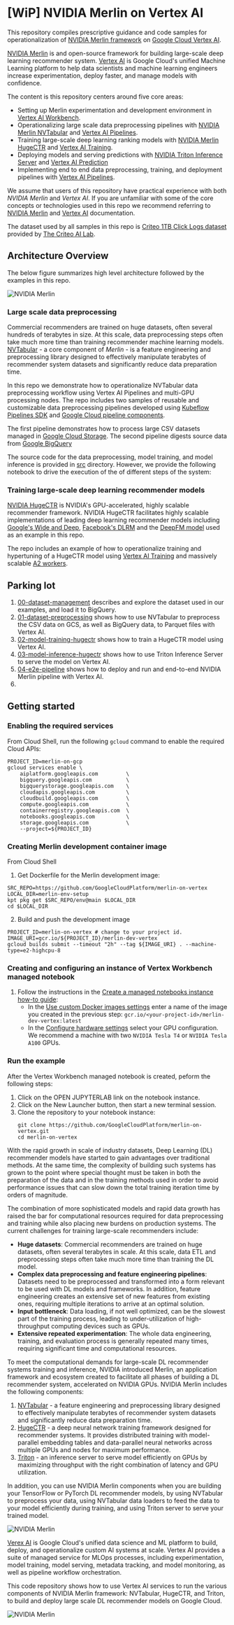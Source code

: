 # [WiP] NVIDIA Merlin on Vertex AI

This repository compiles prescriptive guidance and code samples for operationalization of [NVIDIA Merlin framework](https://developer.nvidia.com/nvidia-merlin) on [Google Cloud Vertex AI](https://cloud.google.com/vertex-ai).

[NVIDIA Merlin](https://developer.nvidia.com/nvidia-merlin) is and open-source framework for building large-scale deep learning recommender system. [Vertex AI](https://cloud.google.com/vertex-ai) is Google Cloud's unified Machine Learning platform to help data scientists and machine learning engineers increase experimentation, deploy faster, and manage models with confidence.

The content is this repository centers around five core areas:

- Setting up Merlin experimentation and development environment in [Vertex AI Workbench](https://cloud.google.com/vertex-ai-workbench). 
- Operationalizing large scale data preprocessing pipelines with [NVIDIA Merlin NVTabular](https://developer.nvidia.com/nvidia-merlin/nvtabular) and [Vertex AI Pipelines](https://cloud.google.com/vertex-ai/docs/pipelines/introduction).
- Training large-scale deep learning ranking models with [NVIDIA Merlin HugeCTR](https://github.com/NVIDIA-Merlin/HugeCTR) and [Vertex AI Training](https://cloud.google.com/vertex-ai/docs/training/custom-training).
- Deploying models and serving predictions with [NVIDIA Triton Inference Server](https://developer.nvidia.com/nvidia-triton-inference-server) and [Vertex AI Prediction](https://cloud.google.com/vertex-ai/docs/predictions/getting-predictions)
- Implementing end to end data preprocessing, training, and deployment pipelines with [Vertex AI Pipelines](https://cloud.google.com/vertex-ai/docs/pipelines/introduction).

We assume that users of this repository have practical experience with both *NVIDIA Merlin* and *Vertex AI*. If you are unfamiliar with some of the core concepts or technologies used in this repo we recommend referring to  [NVIDIA Merlin](https://developer.nvidia.com/nvidia-merlin) and [Vertex AI](https://cloud.google.com/vertex-ai) documentation. 

The dataset used by all samples in this repo is [Criteo 1TB Click Logs dataset](https://ailab.criteo.com/download-criteo-1tb-click-logs-dataset/) provided by [The Criteo AI Lab](https://ailab.criteo.com/about-us/). 




## Architecture Overview

The below figure summarizes high level architecture followed by the examples in this repo.

![NVIDIA Merlin](images/overview.png)


### Large scale data preprocessing

Commercial recommenders are trained on huge datasets, often several hundreds of terabytes in size. At this scale, data preprocessing steps often take much more time than training recommender machine learning models. [NVTabular](https://developer.nvidia.com/nvidia-merlin/nvtabular) - a core component of *Merlin* - is a feature engineering and preprocessing library designed to effectively manipulate terabytes of recommender system datasets and significantly reduce data preparation time. 

In this repo we demonstrate how to operationalize NVTabular data preprocessing workflow using Vertex AI Pipelines and multi-GPU processing nodes. The repo includes two samples of reusable and customizable data preprocessing pipelines developed using [Kubeflow Pipelines SDK](https://www.kubeflow.org/docs/components/pipelines/sdk/sdk-overview/) and [Google Cloud pipeline components](https://cloud.google.com/vertex-ai/docs/pipelines/build-pipeline#google-cloud-components). 

The first pipeline demonstrates how to process large CSV datasets managed in [Google Cloud Storage](https://cloud.google.com/storage). The second pipeline digests source data from [Google BigQuery](https://www.google.com/search?q=bigquery&oq=bigquery&aqs=chrome..69i57j0i512l9.1610j0j15&sourceid=chrome&ie=UTF-8)

The source code for the data preprocessing, model training, and model inference is provided in [src](src) directory. However, we provide the following notebook 
to drive the execution of the of different steps of the system:

### Training large-scale deep learning recommender models

[NVIDIA HugeCTR](https://github.com/NVIDIA-Merlin/HugeCTR) is NVIDIA's GPU-accelerated, highly scalable recommender framework. NVIDIA HugeCTR facilitates highly scalable implementations of leading deep learning recommender models including [Google's Wide and Deep](https://arxiv.org/abs/1606.07792), [Facebook's DLRM](https://arxiv.org/abs/1703.04247) and the [DeepFM model](https://arxiv.org/abs/1703.04247) used as an example in this repo.

The repo includes an example of how to operationalize training and hypertuning of a HugeCTR model using [Vertex AI Training](https://cloud.google.com/vertex-ai/docs/training/custom-training) and massively scalable [A2 workers](https://cloud.google.com/blog/products/compute/a2-vms-with-nvidia-a100-gpus-are-ga).



## Parking lot

1. [00-dataset-management](00-dataset-management.ipynb) describes and explore the dataset used in our examples, and load it to BigQuery.
2. [01-dataset-preprocessing](01-dataset-preprocessing.ipynb) shows how to use NVTabular to preprocess the CSV data on GCS, as well as BigQuery data, to Parquet files with Vertex AI. 
3. [02-model-training-hugectr](02-model-training-hugectr.ipynb) shows how to train a HugeCTR model using Vertex AI. 
4. [03-model-inference-hugectr](03-model-inference-triton.ipynb) shows how to use Triton Inference Server to serve the model on Vertex AI.
5. [04-e2e-pipeline](04-e2e-pipeline.ipynb) shows how to deploy and run and end-to-end NVIDIA Merlin pipeline with Vertex AI.
6.


## Getting started
### Enabling the required services
From Cloud Shell, run the following `gcloud` command to enable the required Cloud APIs:
```
PROJECT_ID=merlin-on-gcp
gcloud services enable \
    aiplatform.googleapis.com         \
    bigquery.googleapis.com           \
    bigquerystorage.googleapis.com    \
    cloudapis.googleapis.com          \
    cloudbuild.googleapis.com         \
    compute.googleapis.com            \
    containerregistry.googleapis.com  \
    notebooks.googleapis.com          \
    storage.googleapis.com            \
    --project=${PROJECT_ID}
```


### Creating Merlin development container image
From Cloud Shell

1. Get Dockerfile for the Merlin development image:
```
SRC_REPO=https://github.com/GoogleCloudPlatform/merlin-on-vertex
LOCAL_DIR=merlin-env-setup
kpt pkg get $SRC_REPO/env@main $LOCAL_DIR
cd $LOCAL_DIR
```
2. Build and push the development image
```
PROJECT_ID=merlin-on-vertex # change to your project id.
IMAGE_URI=gcr.io/${PROJECT_ID}/merlin-dev-vertex
gcloud builds submit --timeout "2h" --tag ${IMAGE_URI} . --machine-type=e2-highcpu-8
```

### Creating and configuring an instance of Vertex Workbench managed notebook

1. Follow the instructions in the [Create a managed notebooks instance how-to guide](https://cloud.google.com/vertex-ai/docs/workbench/managed/create-instance):
    * In the [Use custom Docker images settings](https://cloud.google.com/vertex-ai/docs/workbench/managed/create-instance#expandable-2) enter a name of the image you created in the previous step: `gcr.io/<your-project-id>/merlin-dev-vertex:latest`
    * In the [Configure hardware settings](https://cloud.google.com/vertex-ai/docs/workbench/managed/create-instance#expandable-3) select your GPU configuration. We recommend a machine with two `NVIDIA Tesla T4` or `NVIDIA Tesla A100` GPUs. 

### Run the example
After the Vertex Workbench managed notebook is created, peform the following steps:

1. Click on the OPEN JUPYTERLAB link on the notebook instance.
2. Click on the New Launcher button, then start a new terminal session.
3. Clone the repository to your notebook instance:
    ```
    git clone https://github.com/GoogleCloudPlatform/merlin-on-vertex.git
    cd merlin-on-vertex
    ```
    
    
    
 With the rapid growth in scale of industry datasets, Deep Learning (DL) recommender models have started to gain advantages over traditional methods. At the same time, the complexity of building such systems has grown to the point where special thought must be taken in both the preparation of the data and in the training methods used in order to avoid performance issues that can slow down the total training iteration time by orders of magnitude.

The combination of more sophisticated models and rapid data growth has raised the bar for computational resources required for data preprocessing and training while also placing new burdens on production systems. The current challenges for training large-scale recommenders include:

* **Huge datasets**: Commercial recommenders are trained on huge datasets, often several terabytes in scale. At this scale, data ETL and preprocessing steps often take much more time than training the DL model.
* **Complex data preprocessing and feature engineering pipelines**: Datasets need to be preprocessed and transformed into a form relevant to be used with DL models and frameworks. In addition, feature engineering creates an extensive set of new features from existing ones, requiring multiple iterations to arrive at an optimal solution.
* **Input bottleneck**: Data loading, if not well optimized, can be the slowest part of the training process, leading to under-utilization of high-throughput computing devices such as GPUs.
* **Extensive repeated experimentation**: The whole data engineering, training, and evaluation process is generally repeated many times, requiring significant time and computational resources.

To meet the computational demands for large-scale DL recommender systems training and inference, NVIDIA introduced Merlin, an application framework and ecosystem created to facilitate all phases of building a DL recommender system, accelerated on NVIDIA GPUs. NVIDIA Merlin includes the following components:

1. [NVTabular](https://developer.nvidia.com/nvidia-merlin/nvtabular) - a feature engineering and preprocessing library designed to effectively manipulate terabytes of recommender system datasets and significantly reduce data preparation time.
2. [HugeCTR](https://developer.nvidia.com/nvidia-merlin/hugectr) -  a deep neural network training framework designed for recommender systems. It provides distributed training with model-parallel embedding tables and data-parallel neural networks across multiple GPUs and nodes for maximum performance.
3. [Triton](https://developer.nvidia.com/nvidia-triton-inference-server) - an inference server to serve model efficiently on GPUs by maximizing throughput with the right combination of latency and GPU utilization.

In addition, you can use NVIDIA Merlin components when you are building your TensorFlow or PyTorch DL recommender models, by using NVTabular to preprocess your data, using NVTabular data loaders to feed the data to your model efficiently during training, and using Triton server to serve your trained model.

![NVIDIA Merlin](images/nvidia-merlin.png)


[Verex AI](https://cloud.google.com/vertex-ai) is Google Cloud's unified data science and ML platform to build, deploy, and operationalize custom AI systems at scale.
Vertex AI provides a suite of managed service for MLOps processes, including experimentation, model training, model serving, metadata tracking, and model monitoring,
as well as pipeline workflow orchestration. 

This code repository shows how to use Vertex AI services to run the various components of NVIDIA Merlin framework: NVTabular, HugeCTR, and Triton, to build and deploy large scale DL recommender models on Google Cloud.

![NVIDIA Merlin](images/vertexai_componentes.png)






